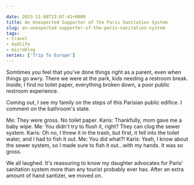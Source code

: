 ```yaml
---

date: 2023-11-08T13:07:41+0000
title: An Unexpected Supporter of the Paris Sanitation System
slug: an-unexpected-supporter-of-the-paris-sanitation-system
tags:
- travel
- dadlife
- microblog
series: ['Trip To Europe']
---
```


Somtimes you feel that you've done things right as a parent, even when things go awry.
There we were at the park, kids needing a restroom break.
Inside, I find no toilet paper, everything broken down, a poor public restroom experience.

Coming out, I see my family on the steps of this Parisian public edifice.
I comment on the bathroom's state.


Me: They were gross. No toilet paper.
Karis: Thankfully, mom gave me a baby wipe.
Me: You didn't try to flush it, right? They can clog the sewer system.
Karis: Oh no, I threw it in the trash, but first, it fell into the toilet water, and I had to fish it out.
Me: You did what?!
Karis: Yeah, I know about the sewer system, so I made sure to fish it out...with my hands. It was so gross.


We all laughed. It's reassuring to know my daughter advocates for Paris' sanitation system more than any tourist probably ever has.
After an extra amount of hand santizer, we moved on.
